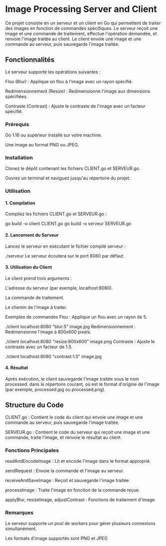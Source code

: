 # Image Processing Server and Client
Ce projet consiste en un serveur et un client en Go qui permettent de traiter des images en fonction de commandes spécifiques. Le serveur reçoit une image et une commande de traitement, effectue l'opération demandée, et renvoie l'image traitée au client. Le client envoie une image et une commande au serveur, puis sauvegarde l'image traitée.

## Fonctionnalités
Le serveur supporte les opérations suivantes :

Flou (Blur) : Applique un flou à l'image avec un rayon spécifié.

Redimensionnement (Resize) : Redimensionne l'image aux dimensions spécifiées.

Contraste (Contrast) : Ajuste le contraste de l'image avec un facteur spécifié.

### Prérequis
Go 1.16 ou supérieur installé sur votre machine.

Une image au format PNG ou JPEG.

### Installation
Clonez le dépôt contenant les fichiers CLIENT.go et SERVEUR.go.

Ouvrez un terminal et naviguez jusqu'au répertoire du projet.

### Utilisation
#### 1. Compilation
Compilez les fichiers CLIENT.go et SERVEUR.go :

go build -o client CLIENT.go
go build -o serveur SERVEUR.go


#### 2. Lancement du Serveur
Lancez le serveur en exécutant le fichier compilé serveur :

./serveur
Le serveur écoutera sur le port 8080 par défaut.

#### 3. Utilisation du Client
Le client prend trois arguments :

L'adresse du serveur (par exemple, localhost:8080).

La commande de traitement.

Le chemin de l'image à traiter.

Exemples de commandes
Flou : Applique un flou avec un rayon de 5.

./client localhost:8080 "blur:5" image.jpg
Redimensionnement : Redimensionne l'image à 800x600 pixels.

./client localhost:8080 "resize:800x600" image.png
Contraste : Ajuste le contraste avec un facteur de 1.5.

./client localhost:8080 "contrast:1.5" image.jpg
#### 4. Résultat
Après exécution, le client sauvegarde l'image traitée sous le nom processed.<format> dans le répertoire courant, où <format> est le format d'origine de l'image (par exemple, processed.jpg ou processed.png).

## Structure du Code
CLIENT.go : Contient le code du client qui envoie une image et une commande au serveur, puis sauvegarde l'image traitée.
  
SERVEUR.go : Contient le code du serveur qui reçoit une image et une commande, traite l'image, et renvoie le résultat au client.

### Fonctions Principales
readAndEncodeImage : Lit et encode l'image dans le format approprié.

sendRequest : Envoie la commande et l'image au serveur.

receiveAndSaveImage : Reçoit et sauvegarde l'image traitée.

processImage : Traite l'image en fonction de la commande reçue.

applyBlur, resizeImage, adjustContrast : Fonctions de traitement d'image.

### Remarques
Le serveur supporte un pool de workers pour gérer plusieurs connexions simultanément.

Les formats d'image supportés sont PNG et JPEG
